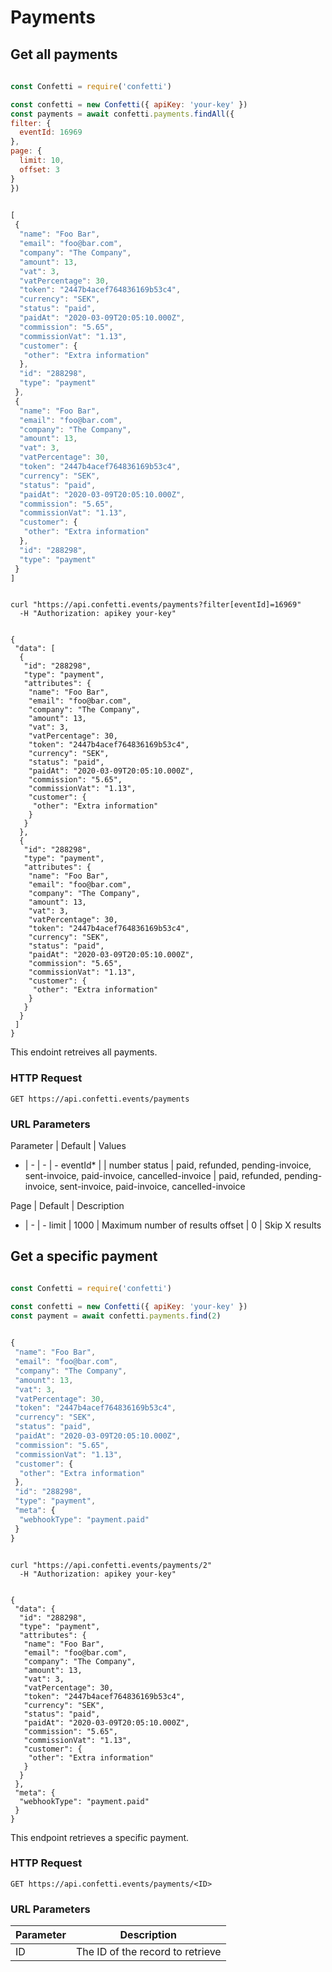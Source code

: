 # Payments
## Get all payments

  ```javascript
        
const Confetti = require('confetti')

const confetti = new Confetti({ apiKey: 'your-key' })
const payments = await confetti.payments.findAll({
  filter: {
    eventId: 16969
  },
  page: {
    limit: 10,
    offset: 3
  }
})
        
```
```javascript
[
 {
  "name": "Foo Bar",
  "email": "foo@bar.com",
  "company": "The Company",
  "amount": 13,
  "vat": 3,
  "vatPercentage": 30,
  "token": "2447b4acef764836169b53c4",
  "currency": "SEK",
  "status": "paid",
  "paidAt": "2020-03-09T20:05:10.000Z",
  "commission": "5.65",
  "commissionVat": "1.13",
  "customer": {
   "other": "Extra information"
  },
  "id": "288298",
  "type": "payment"
 },
 {
  "name": "Foo Bar",
  "email": "foo@bar.com",
  "company": "The Company",
  "amount": 13,
  "vat": 3,
  "vatPercentage": 30,
  "token": "2447b4acef764836169b53c4",
  "currency": "SEK",
  "status": "paid",
  "paidAt": "2020-03-09T20:05:10.000Z",
  "commission": "5.65",
  "commissionVat": "1.13",
  "customer": {
   "other": "Extra information"
  },
  "id": "288298",
  "type": "payment"
 }
]
```


```shell

curl "https://api.confetti.events/payments?filter[eventId]=16969"
  -H "Authorization: apikey your-key"
        
```
```shell
{
 "data": [
  {
   "id": "288298",
   "type": "payment",
   "attributes": {
    "name": "Foo Bar",
    "email": "foo@bar.com",
    "company": "The Company",
    "amount": 13,
    "vat": 3,
    "vatPercentage": 30,
    "token": "2447b4acef764836169b53c4",
    "currency": "SEK",
    "status": "paid",
    "paidAt": "2020-03-09T20:05:10.000Z",
    "commission": "5.65",
    "commissionVat": "1.13",
    "customer": {
     "other": "Extra information"
    }
   }
  },
  {
   "id": "288298",
   "type": "payment",
   "attributes": {
    "name": "Foo Bar",
    "email": "foo@bar.com",
    "company": "The Company",
    "amount": 13,
    "vat": 3,
    "vatPercentage": 30,
    "token": "2447b4acef764836169b53c4",
    "currency": "SEK",
    "status": "paid",
    "paidAt": "2020-03-09T20:05:10.000Z",
    "commission": "5.65",
    "commissionVat": "1.13",
    "customer": {
     "other": "Extra information"
    }
   }
  }
 ]
}
```
This endoint retreives all payments.
### HTTP Request
`GET https://api.confetti.events/payments`

### URL Parameters

Parameter | Default | Values
- | - | - | -
eventId* |  | number 
status | paid, refunded, pending-invoice, sent-invoice, paid-invoice, cancelled-invoice | paid, refunded, pending-invoice, sent-invoice, paid-invoice, cancelled-invoice 


Page | Default | Description
- | - | -
limit | 1000 | Maximum number of results
offset | 0 | Skip X results


## Get a specific payment
```javascript

const Confetti = require('confetti')

const confetti = new Confetti({ apiKey: 'your-key' })
const payment = await confetti.payments.find(2)
        
```
```javascript
{
 "name": "Foo Bar",
 "email": "foo@bar.com",
 "company": "The Company",
 "amount": 13,
 "vat": 3,
 "vatPercentage": 30,
 "token": "2447b4acef764836169b53c4",
 "currency": "SEK",
 "status": "paid",
 "paidAt": "2020-03-09T20:05:10.000Z",
 "commission": "5.65",
 "commissionVat": "1.13",
 "customer": {
  "other": "Extra information"
 },
 "id": "288298",
 "type": "payment",
 "meta": {
  "webhookType": "payment.paid"
 }
}
```

```shell

curl "https://api.confetti.events/payments/2"
  -H "Authorization: apikey your-key"
        
```
```shell
{
 "data": {
  "id": "288298",
  "type": "payment",
  "attributes": {
   "name": "Foo Bar",
   "email": "foo@bar.com",
   "company": "The Company",
   "amount": 13,
   "vat": 3,
   "vatPercentage": 30,
   "token": "2447b4acef764836169b53c4",
   "currency": "SEK",
   "status": "paid",
   "paidAt": "2020-03-09T20:05:10.000Z",
   "commission": "5.65",
   "commissionVat": "1.13",
   "customer": {
    "other": "Extra information"
   }
  }
 },
 "meta": {
  "webhookType": "payment.paid"
 }
}
```

This endpoint retrieves a specific payment.

### HTTP Request
`GET https://api.confetti.events/payments/<ID>`

### URL Parameters
Parameter | Description
--------- | -----------
ID | The ID of the record to retrieve
  

